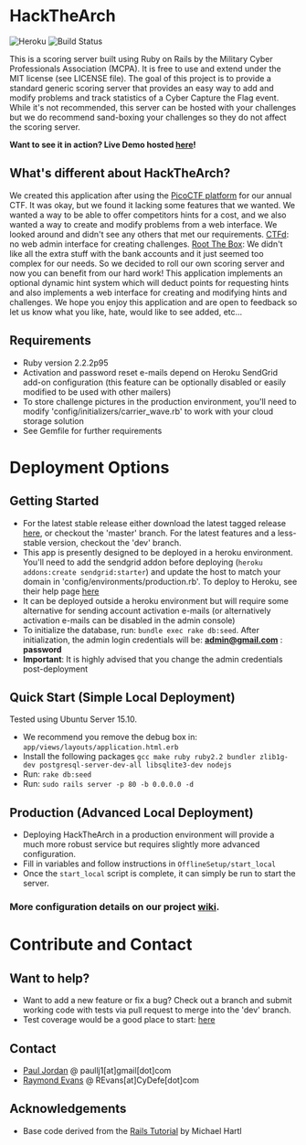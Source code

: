 HackTheArch 
===========

![Heroku](https://heroku-badge.herokuapp.com/?app=hackthearch)
![Build Status](https://travis-ci.org/mcpa-stlouis/hack-the-arch)

This is a scoring server built using Ruby on Rails by the Military Cyber Professionals Association (MCPA).  It is free to use and extend under the MIT license (see LICENSE file).  The goal of this project is to provide a standard generic scoring server that provides an easy way to add and modify problems and track statistics of a Cyber Capture the Flag event.  While it's not recommended, this server can be hosted with your challenges but we do recommend sand-boxing your challenges so they do not affect the scoring server.

**Want to see it in action?  Live Demo hosted [here](https://hta-demo.mcpa-stl.org)!**

What's different about HackTheArch?
-----------------------------------
We created this application after using the [PicoCTF platform](https://github.com/picoCTF/picoCTF-Platform-2) for our annual CTF.  It was okay, but we found it lacking some features that we wanted.  We wanted a way to be able to offer competitors hints for a cost, and we also wanted a way to create and modify problems from a web interface.  We looked around and didn't see any others that met our requirements.  [CTFd](https://github.com/isislab/CTFd): no web admin interface for creating challenges.  [Root The Box](https://github.com/moloch--/RootTheBox): We didn't like all the extra stuff with the bank accounts and it just seemed too complex for our needs.  So we decided to roll our own scoring server and now you can benefit from our hard work!  This application implements an optional dynamic hint system which will deduct points for requesting hints and also implements a web interface for creating and modifying hints and challenges.  We hope you enjoy this application and are open to feedback so let us know what you like, hate, would like to see added, etc...

Requirements
------------
* Ruby version 2.2.2p95
* Activation and password reset e-mails depend on Heroku SendGrid add-on configuration (this feature can be optionally disabled or easily modified to be used with other mailers)
* To store challenge pictures in the production environment, you'll need to modify 'config/initializers/carrier\_wave.rb' to work with your cloud storage solution
* See Gemfile for further requirements

Deployment Options
==================
Getting Started
---------------
* For the latest stable release either download the latest tagged release [here](https://github.com/mcpa-stlouis/hack-the-arch/releases), or checkout the 'master' branch.  For the latest features and a less-stable version, checkout the 'dev' branch.
* This app is presently designed to be deployed in a heroku environment.  You'll need to add the sendgrid addon before deploying (`heroku addons:create sendgrid:starter`) and update the host to match your domain in 'config/environments/production.rb'.  To deploy to Heroku, see their help page [here](https://devcenter.heroku.com/articles/getting-started-with-ruby#set-up)
* It can be deployed outside a heroku environment but will require some alternative for sending account activation e-mails (or alternatively activation e-mails can be disabled in the admin console)
* To initialize the database, run: `bundle exec rake db:seed`.  After initialization, the admin login credentials will be: **admin@gmail.com** : **password**
* **Important**: It is highly advised that you change the admin credentials post-deployment

Quick Start (Simple Local Deployment)
------------------------------
Tested using Ubuntu Server 15.10.
* We recommend you remove the debug box in: `app/views/layouts/application.html.erb`
* Install the following packages `gcc make ruby ruby2.2 bundler zlib1g-dev postgresql-server-dev-all libsqlite3-dev nodejs`
* Run: `rake db:seed`
* Run: `sudo rails server -p 80 -b 0.0.0.0 -d`

Production (Advanced Local Deployment)
--------------------------------------
* Deploying HackTheArch in a production environment will provide a much more robust service but requires slightly more advanced configuration.
* Fill in variables and follow instructions in `OfflineSetup/start_local`
* Once the `start_local` script is complete, it can simply be run to start the server.

### More configuration details on our project [wiki](https://github.com/mcpa-stlouis/hack-the-arch/wiki).


Contribute and Contact
======================
Want to help?
-------------
* Want to add a new feature or fix a bug? Check out a branch and submit working code with tests via pull request to merge into the 'dev' branch.
* Test coverage would be a good place to start: [here](coverage/index.html)

Contact
-------
* [Paul Jordan](http://paullj1.com) @ paullj1[at]gmail[dot]com
* [Raymond Evans](http://CyDefe.com) @ REvans[at]CyDefe[dot]com

Acknowledgements
----------------
* Base code derived from the [Rails Tutorial](http://railstutorial.org) by Michael Hartl

